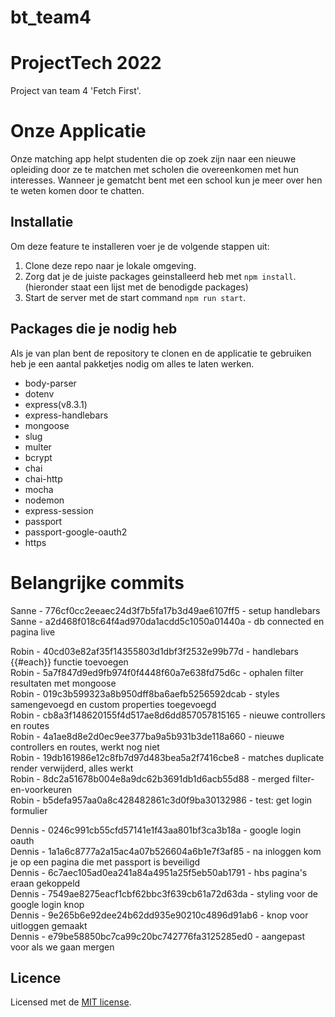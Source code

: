 # bt_team4
# ProjectTech 2022
Project van team 4 'Fetch First'.

# Onze Applicatie
Onze matching app helpt studenten die op zoek zijn naar een nieuwe opleiding door ze te matchen met scholen die overeenkomen met hun interesses.
Wanneer je gematcht bent met een school kun je meer over hen te weten komen door te chatten.

## Installatie
Om deze feature te installeren voer je de volgende stappen uit:
1. Clone deze repo naar je lokale omgeving.
2. Zorg dat je de juiste packages geinstalleerd heb met `npm install`. (hieronder staat een lijst met de benodigde packages)
3. Start de server met de start command `npm run start`.

## Packages die je nodig heb
Als je van plan bent de repository te clonen en de applicatie te gebruiken heb je een aantal pakketjes nodig om alles te laten werken.

* body-parser
* dotenv
* express(v8.3.1)
* express-handlebars
* mongoose
* slug
* multer
* bcrypt
* chai
* chai-http
* mocha
* nodemon
* express-session
* passport
* passport-google-oauth2
* https

# Belangrijke commits

Sanne - 776cf0cc2eeaec24d3f7b5fa17b3d49ae6107ff5 - setup handlebars<br>
Sanne - a2d468f018c64f4ad970da1acdd5c1050a01440a - db connected en pagina live<br>

Robin - 40cd03e82af35f14355803d1dbf3f2532e99b77d - handlebars {{#each}} functie toevoegen <br>
Robin - 5a7f847d9ed9fb974f0f4448f60a7e638fd75d6c - ophalen filter resultaten met mongoose <br>
Robin - 019c3b599323a8b950dff8ba6aefb5256592dcab - styles samengevoegd en custom properties toegevoegd <br>
Robin - cb8a3f148620155f4d517ae8d6dd857057815165 - nieuwe controllers en routes <br>
Robin - 4a1ae8d8e2d0ec9ee377ba9a5b931b3de118a660 - nieuwe controllers en routes, werkt nog niet <br>
Robin - 19db161986e12c8fb7d97d483bea5a2f7416cbe8 - matches duplicate render verwijderd, alles werkt <br>
Robin - 8dc2a51678b004e8a9dc62b3691db1d6acb55d88 - merged filter-en-voorkeuren <br>
Robin - b5defa957aa0a8c428482861c3d0f9ba30132986 - test: get login formulier <br>

Dennis - 0246c991cb55cfd57141e1f43aa801bf3ca3b18a - google login oauth <br>
Dennis - 1a1a6c8777a2a15ac4a07b526604a6b1e7f3af85 - na inloggen kom je op een pagina die met passport is beveiligd <br>
Dennis - 6c7aec105ad0ea241a84a4951a25f5eb50ab1791 - hbs pagina's eraan gekoppeld <br>
Dennis - 7549ae8275eacf1cbf62bbc3f639cb61a72d63da - styling voor de google login knop <br>
Dennis - 9e265b6e92dee24b62dd935e90210c4896d91ab6 - knop voor uitloggen gemaakt <br>
Dennis - e79be58850bc7ca99c20bc742776fa3125285ed0 - aangepast voor als we gaan mergen <br>





## Licence
Licensed met de <a href="https://github.com/rarooij98/bt_team4/blob/main/LICENSE">MIT license</a>. 
